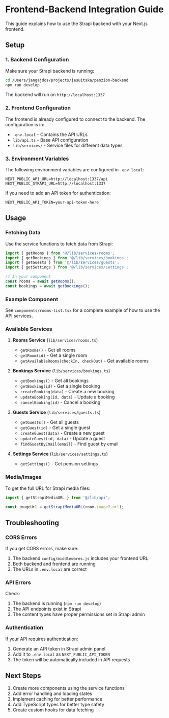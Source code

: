 # Frontend-Backend Integration Guide

This guide explains how to use the Strapi backend with your Next.js frontend.

## Setup

### 1. Backend Configuration

Make sure your Strapi backend is running:

```bash
cd /Users/jangajdos/projects/jesuitska/penzion-backend
npm run develop
```

The backend will run on `http://localhost:1337`

### 2. Frontend Configuration

The frontend is already configured to connect to the backend. The configuration is in:
- `.env.local` - Contains the API URLs
- `lib/api.ts` - Base API configuration
- `lib/services/` - Service files for different data types

### 3. Environment Variables

The following environment variables are configured in `.env.local`:

```
NEXT_PUBLIC_API_URL=http://localhost:1337/api
NEXT_PUBLIC_STRAPI_URL=http://localhost:1337
```

If you need to add an API token for authentication:
```
NEXT_PUBLIC_API_TOKEN=your-api-token-here
```

## Usage

### Fetching Data

Use the service functions to fetch data from Strapi:

```typescript
import { getRooms } from '@/lib/services/rooms';
import { getBookings } from '@/lib/services/bookings';
import { getGuests } from '@/lib/services/guests';
import { getSettings } from '@/lib/services/settings';

// In your component
const rooms = await getRooms();
const bookings = await getBookings();
```

### Example Component

See `components/rooms-list.tsx` for a complete example of how to use the API services.

### Available Services

1. **Rooms Service** (`lib/services/rooms.ts`)
   - `getRooms()` - Get all rooms
   - `getRoom(id)` - Get a single room
   - `getAvailableRooms(checkIn, checkOut)` - Get available rooms

2. **Bookings Service** (`lib/services/bookings.ts`)
   - `getBookings()` - Get all bookings
   - `getBooking(id)` - Get a single booking
   - `createBooking(data)` - Create a new booking
   - `updateBooking(id, data)` - Update a booking
   - `cancelBooking(id)` - Cancel a booking

3. **Guests Service** (`lib/services/guests.ts`)
   - `getGuests()` - Get all guests
   - `getGuest(id)` - Get a single guest
   - `createGuest(data)` - Create a new guest
   - `updateGuest(id, data)` - Update a guest
   - `findGuestByEmail(email)` - Find guest by email

4. **Settings Service** (`lib/services/settings.ts`)
   - `getSettings()` - Get pension settings

### Media/Images

To get the full URL for Strapi media files:

```typescript
import { getStrapiMediaURL } from '@/lib/api';

const imageUrl = getStrapiMediaURL(room.image?.url);
```

## Troubleshooting

### CORS Errors
If you get CORS errors, make sure:
1. The backend `config/middlewares.js` includes your frontend URL
2. Both backend and frontend are running
3. The URLs in `.env.local` are correct

### API Errors
Check:
1. The backend is running (`npm run develop`)
2. The API endpoints exist in Strapi
3. The content types have proper permissions set in Strapi admin

### Authentication
If your API requires authentication:
1. Generate an API token in Strapi admin panel
2. Add it to `.env.local` as `NEXT_PUBLIC_API_TOKEN`
3. The token will be automatically included in API requests

## Next Steps

1. Create more components using the service functions
2. Add error handling and loading states
3. Implement caching for better performance
4. Add TypeScript types for better type safety
5. Create custom hooks for data fetching
